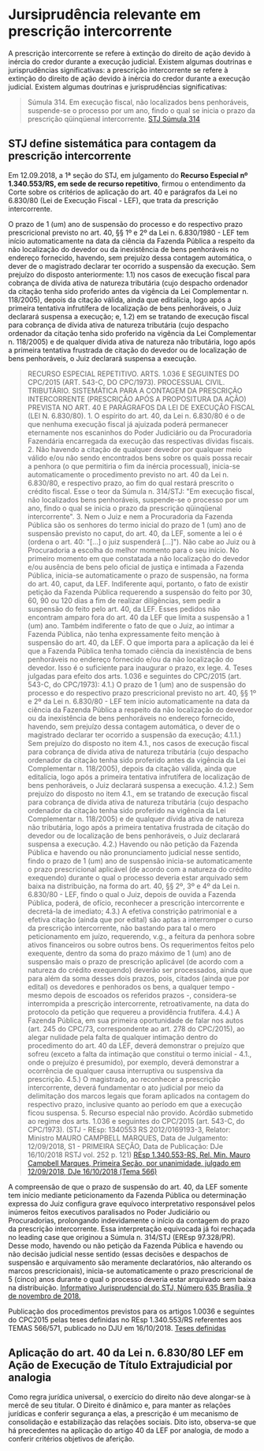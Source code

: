 # Jursiprudência relevante em prescrição intercorrente

A prescrição intercorrente se refere à extinção do direito de ação devido à inércia do credor durante a execução judicial. Existem algumas doutrinas e jurisprudências significativas: a prescrição intercorrente se refere à extinção do direito de ação devido à inércia do credor durante a execução judicial. Existem algumas doutrinas e jurisprudências significativas:

> Súmula 314. Em execução fiscal, não localizados bens penhoráveis, suspende-se o processo por um ano, findo o qual se inicia o prazo da prescrição qüinqüenal intercorrente. [STJ Súmula 314](chrome-extension://efaidnbmnnnibpcajpcglclefindmkaj/https://www.stj.jus.br/docs_internet/revista/eletronica/stj-revista-sumulas-2011_25_capSumula314.pdf)

## STJ define sistemática para contagem da prescrição intercorrente
Em 12.09.2018, a 1ª seção do STJ, em julgamento do **Recurso Especial nº 1.340.553/RS, em sede de recurso repetitivo**, firmou o entendimento da Corte sobre os critérios de aplicação do art. 40 e parágrafos da Lei no 6.830/80 (Lei de Execução Fiscal - LEF), que trata da prescrição intercorrente.

O prazo de 1 (um) ano de suspensão do processo e do respectivo prazo prescricional previsto no art. 40, §§ 1º e 2º da Lei n. 6.830/1980 - LEF tem início automaticamente na data da ciência da Fazenda Pública a respeito da não localização do devedor ou da inexistência de bens penhoráveis no endereço fornecido, havendo, sem prejuízo dessa contagem automática, o dever de o magistrado declarar ter ocorrido a suspensão da execução. Sem prejuízo do disposto anteriormente: 1.1) nos casos de execução fiscal para cobrança de dívida ativa de natureza tributária (cujo despacho ordenador da citação tenha sido proferido antes da vigência da Lei Complementar n. 118/2005), depois da citação válida, ainda que editalícia, logo após a primeira tentativa infrutífera de localização de bens penhoráveis, o Juiz declarará suspensa a execução; e, 1.2) em se tratando de execução fiscal para cobrança de dívida ativa de natureza tributária (cujo despacho ordenador da citação tenha sido proferido na vigência da Lei Complementar n. 118/2005) e de qualquer dívida ativa de natureza não tributária, logo após a primeira tentativa frustrada de citação do devedor ou de localização de bens penhoráveis, o Juiz declarará suspensa a execução.

> RECURSO ESPECIAL REPETITIVO. ARTS. 1.036 E SEGUINTES DO CPC/2015 (ART. 543-C, DO CPC/1973). PROCESSUAL CIVIL. TRIBUTÁRIO. SISTEMÁTICA PARA A CONTAGEM DA PRESCRIÇÃO INTERCORRENTE (PRESCRIÇÃO APÓS A PROPOSITURA DA AÇÃO) PREVISTA NO ART. 40 E PARÁGRAFOS DA LEI DE EXECUÇÃO FISCAL (LEI N. 6.830/80). 1. O espírito do art. 40, da Lei n. 6.830/80 é o de que nenhuma execução fiscal já ajuizada poderá permanecer eternamente nos escaninhos do Poder Judiciário ou da Procuradoria Fazendária encarregada da execução das respectivas dívidas fiscais. 2. Não havendo a citação de qualquer devedor por qualquer meio válido e/ou não sendo encontrados bens sobre os quais possa recair a penhora (o que permitiria o fim da inércia processual), inicia-se automaticamente o procedimento previsto no art. 40 da Lei n. 6.830/80, e respectivo prazo, ao fim do qual restará prescrito o crédito fiscal. Esse o teor da Súmula n. 314/STJ: "Em execução fiscal, não localizados bens penhoráveis, suspende-se o processo por um ano, findo o qual se inicia o prazo da prescrição qüinqüenal intercorrente". 3. Nem o Juiz e nem a Procuradoria da Fazenda Pública são os senhores do termo inicial do prazo de 1 (um) ano de suspensão previsto no caput, do art. 40, da LEF, somente a lei o é (ordena o art. 40: "[...] o juiz suspenderá [...]"). Não cabe ao Juiz ou à Procuradoria a escolha do melhor momento para o seu início. No primeiro momento em que constatada a não localização do devedor e/ou ausência de bens pelo oficial de justiça e intimada a Fazenda Pública, inicia-se automaticamente o prazo de suspensão, na forma do art. 40, caput, da LEF. Indiferente aqui, portanto, o fato de existir petição da Fazenda Pública requerendo a suspensão do feito por 30, 60, 90 ou 120 dias a fim de realizar diligências, sem pedir a suspensão do feito pelo art. 40, da LEF. Esses pedidos não encontram amparo fora do art. 40 da LEF que limita a suspensão a 1 (um) ano. Também indiferente o fato de que o Juiz, ao intimar a Fazenda Pública, não tenha expressamente feito menção à suspensão do art. 40, da LEF. O que importa para a aplicação da lei é que a Fazenda Pública tenha tomado ciência da inexistência de bens penhoráveis no endereço fornecido e/ou da não localização do devedor. Isso é o suficiente para inaugurar o prazo, ex lege. 4. Teses julgadas para efeito dos arts. 1.036 e seguintes do CPC/2015 (art. 543-C, do CPC/1973): 4.1.) O prazo de 1 (um) ano de suspensão do processo e do respectivo prazo prescricional previsto no art. 40, §§ 1º e 2º da Lei n. 6.830/80 - LEF tem início automaticamente na data da ciência da Fazenda Pública a respeito da não localização do devedor ou da inexistência de bens penhoráveis no endereço fornecido, havendo, sem prejuízo dessa contagem automática, o dever de o magistrado declarar ter ocorrido a suspensão da execução; 4.1.1.) Sem prejuízo do disposto no item 4.1., nos casos de execução fiscal para cobrança de dívida ativa de natureza tributária (cujo despacho ordenador da citação tenha sido proferido antes da vigência da Lei Complementar n. 118/2005), depois da citação válida, ainda que editalícia, logo após a primeira tentativa infrutífera de localização de bens penhoráveis, o Juiz declarará suspensa a execução. 4.1.2.) Sem prejuízo do disposto no item 4.1., em se tratando de execução fiscal para cobrança de dívida ativa de natureza tributária (cujo despacho ordenador da citação tenha sido proferido na vigência da Lei Complementar n. 118/2005) e de qualquer dívida ativa de natureza não tributária, logo após a primeira tentativa frustrada de citação do devedor ou de localização de bens penhoráveis, o Juiz declarará suspensa a execução. 4.2.) Havendo ou não petição da Fazenda Pública e havendo ou não pronunciamento judicial nesse sentido, findo o prazo de 1 (um) ano de suspensão inicia-se automaticamente o prazo prescricional aplicável (de acordo com a natureza do crédito exequendo) durante o qual o processo deveria estar arquivado sem baixa na distribuição, na forma do art. 40, §§ 2º, 3º e 4º da Lei n. 6.830/80 - LEF, findo o qual o Juiz, depois de ouvida a Fazenda Pública, poderá, de ofício, reconhecer a prescrição intercorrente e decretá-la de imediato; 4.3.) A efetiva constrição patrimonial e a efetiva citação (ainda que por edital) são aptas a interromper o curso da prescrição intercorrente, não bastando para tal o mero peticionamento em juízo, requerendo, v.g., a feitura da penhora sobre ativos financeiros ou sobre outros bens. Os requerimentos feitos pelo exequente, dentro da soma do prazo máximo de 1 (um) ano de suspensão mais o prazo de prescrição aplicável (de acordo com a natureza do crédito exequendo) deverão ser processados, ainda que para além da soma desses dois prazos, pois, citados (ainda que por edital) os devedores e penhorados os bens, a qualquer tempo - mesmo depois de escoados os referidos prazos -, considera-se interrompida a prescrição intercorrente, retroativamente, na data do protocolo da petição que requereu a providência frutífera. 4.4.) A Fazenda Pública, em sua primeira oportunidade de falar nos autos (art. 245 do CPC/73, correspondente ao art. 278 do CPC/2015), ao alegar nulidade pela falta de qualquer intimação dentro do procedimento do art. 40 da LEF, deverá demonstrar o prejuízo que sofreu (exceto a falta da intimação que constitui o termo inicial - 4.1., onde o prejuízo é presumido), por exemplo, deverá demonstrar a ocorrência de qualquer causa interruptiva ou suspensiva da prescrição. 4.5.) O magistrado, ao reconhecer a prescrição intercorrente, deverá fundamentar o ato judicial por meio da delimitação dos marcos legais que foram aplicados na contagem do respectivo prazo, inclusive quanto ao período em que a execução ficou suspensa. 5. Recurso especial não provido. Acórdão submetido ao regime dos arts. 1.036 e seguintes do CPC/2015 (art. 543-C, do CPC/1973). (STJ - REsp: 1340553 RS 2012/0169193-3, Relator: Ministro MAURO CAMPBELL MARQUES, Data de Julgamento: 12/09/2018, S1 - PRIMEIRA SEÇÃO, Data de Publicação: DJe 16/10/2018 RSTJ vol. 252 p. 121) [REsp 1.340.553-RS, Rel. Min. Mauro Campbell Marques, Primeira Seção, por unanimidade, julgado em 12/09/2018, DJe 16/10/2018 (Tema 566)](https://www.stj.jus.br/websecstj/cgi/revista/REJ.cgi/ATC?seq=78186560&tipo=5&nreg=201201691933&SeqCgrmaSessao=&CodOrgaoJgdr=&dt=20181016&formato=PDF&salvar=false)

A compreensão de que o prazo de suspensão do art. 40, da LEF somente tem início mediante peticionamento da Fazenda Pública ou determinação expressa do Juiz configura grave equívoco interpretativo responsável pelos inúmeros feitos executivos paralisados no Poder Judiciário ou Procuradorias, prolongando indevidamente o início da contagem do prazo da prescrição intercorrente. Essa interpretação equivocada já foi rechaçada no leading case que originou a Súmula n. 314/STJ (EREsp 97.328/PR). Desse modo, havendo ou não petição da Fazenda Pública e havendo ou não decisão judicial nesse sentido (essas decisões e despachos de suspensão e arquivamento são meramente declaratórios, não alterando os marcos prescricionais), inicia-se automaticamente o prazo prescricional de 5 (cinco) anos durante o qual o processo deveria estar arquivado sem baixa na distribuição. [Informativo Jurisprudencial do STJ, Número 635 Brasília, 9 de novembro de 2018.](https://www.stj.jus.br/docs_internet/informativos/PDF/Inf0635.pdf)

Publicação dos procedimentos previstos para os artigos 1.0036 e seguintes do CPC2015 pelas teses definidas no REsp 1.340.553/RS referentes aos TEMAS 566/571, publicado no DJU em 16/10/2018. [Teses definidas](https://www.tjdft.jus.br/consultas/gerenciamento-de-precedentes/comunicados-e-informativos/comunicados-oficiais/comunicados-stj/2018/temas-566-a-571-stj-publicacao-do-acordao-de-merito-16-10.2018)

## Aplicação do art. 40 da Lei n. 6.830/80 LEF em Ação de Execução de Título Extrajudicial por analogia
Como regra jurídica universal, o exercício do direito não deve alongar-se à mercê de seu titular. O Direito é dinâmico e, para manter as relações jurídicas e conferir segurança a elas, a prescrição é um mecanismo de consolidação e estabilização das relações sociais. Dito isto, observa-se que há precedentes na aplicação do artigo 40 da LEF por analogia, de modo a conferir critérios objetivos de aferição.


